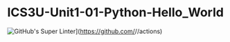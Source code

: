 # ICS3U-Unit1-01-Python-Hello_World

![GitHub's Super Linter](https://github.com/Nathan-Karafotias/ICS3U-Unit1-01-Python-Hello_World/workflows/GitHub's%20Super%20Linter/badge.svg)](https://github.com/<OWNER>/<REPOSITORY>/actions)
